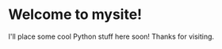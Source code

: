 # Welcome to mysite!

I'll place some cool Python stuff here soon! Thanks for visiting.

<!-- Fathom - simple website analytics - https://github.com/usefathom/fathom -->
<script>
(function(f, a, t, h, o, m){
	a[h]=a[h]||function(){
		(a[h].q=a[h].q||[]).push(arguments)
	};
	o=f.createElement('script'),
	m=f.getElementsByTagName('script')[0];
	o.async=1; o.src=t; o.id='fathom-script';
	m.parentNode.insertBefore(o,m)
})(document, window, '//127.0.0.1/tracker.js', 'fathom');
fathom('set', 'siteId', 'MNKRU');
fathom('trackPageview');
</script>
<!-- / Fathom -->
